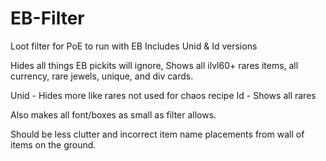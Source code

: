 # EB-Filter
Loot filter for PoE to run with EB
Includes Unid & Id versions

Hides all things EB pickits will ignore, Shows all ilvl60+ rares items, all currency, rare jewels, unique, and div cards.

Unid - Hides more like rares not used for chaos recipe
Id - Shows all rares

Also makes all font/boxes as small as filter allows. 

Should be less clutter and incorrect item name placements from wall of items on the ground.
